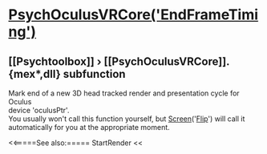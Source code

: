 # [PsychOculusVRCore('EndFrameTiming')](PsychOculusVRCore-EndFrameTiming) 
## [[Psychtoolbox]] &#8250; [[PsychOculusVRCore]].{mex*,dll} subfunction


Mark end of a new 3D head tracked render and presentation cycle for Oculus  
device 'oculusPtr'.  
You usually won't call this function yourself, but [Screen](Screen)('[Flip](Flip)') will call it  
automatically for you at the appropriate moment.  
  


<<=====See also:=====
StartRender
<<
